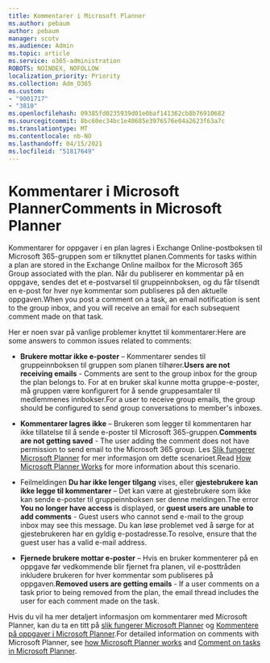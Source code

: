 ```yaml
---
title: Kommentarer i Microsoft Planner
ms.author: pebaum
author: pebaum
manager: scotv
ms.audience: Admin
ms.topic: article
ms.service: o365-administration
ROBOTS: NOINDEX, NOFOLLOW
localization_priority: Priority
ms.collection: Adm_O365
ms.custom:
- "9001717"
- "3810"
ms.openlocfilehash: 09385fd0235939d01e0baf141362cb8b76910682
ms.sourcegitcommit: 8bc60ec34bc1e40685e3976576e04a2623f63a7c
ms.translationtype: MT
ms.contentlocale: nb-NO
ms.lasthandoff: 04/15/2021
ms.locfileid: "51817649"
---
```

# <a name="comments-in-microsoft-planner"></a><span data-ttu-id="fde74-102">Kommentarer i Microsoft Planner</span><span class="sxs-lookup"><span data-stu-id="fde74-102">Comments in Microsoft Planner</span></span>

<span data-ttu-id="fde74-103">Kommentarer for oppgaver i en plan lagres i Exchange Online-postboksen til Microsoft 365-gruppen som er tilknyttet planen.</span><span class="sxs-lookup"><span data-stu-id="fde74-103">Comments for tasks within a plan are stored in the Exchange Online mailbox for the Microsoft 365 Group associated with the plan.</span></span>  <span data-ttu-id="fde74-104">Når du publiserer en kommentar på en oppgave, sendes det et e-postvarsel til gruppeinnboksen, og du får tilsendt en e-post for hver nye kommentar som publiseres på den aktuelle oppgaven.</span><span class="sxs-lookup"><span data-stu-id="fde74-104">When you post a comment on a task, an email notification is sent to the group inbox, and you will receive an email for each subsequent comment made on that task.</span></span>

<span data-ttu-id="fde74-105">Her er noen svar på vanlige problemer knyttet til kommentarer:</span><span class="sxs-lookup"><span data-stu-id="fde74-105">Here are some answers to common issues related to comments:</span></span>

- <span data-ttu-id="fde74-106">**Brukere mottar ikke e-poster** – Kommentarer sendes til gruppeinnboksen til gruppen som planen tilhører.</span><span class="sxs-lookup"><span data-stu-id="fde74-106">**Users are not receiving emails** - Comments are sent to the group inbox for the group the plan belongs to.</span></span> <span data-ttu-id="fde74-107">For at en bruker skal kunne motta gruppe-e-poster, må gruppen være konfigurert for å sende gruppesamtaler til medlemmenes innbokser.</span><span class="sxs-lookup"><span data-stu-id="fde74-107">For a user to receive group emails, the group should be configured to send group conversations to member's inboxes.</span></span>

- <span data-ttu-id="fde74-108">**Kommentarer lagres ikke** – Brukeren som legger til kommentaren har ikke tillatelse til å sende e-poster til Microsoft 365-gruppen.</span><span class="sxs-lookup"><span data-stu-id="fde74-108">**Comments are not getting saved** -  The user adding the comment does not have permission to send email to the Microsoft 365 group.</span></span> <span data-ttu-id="fde74-109">Les [Slik fungerer Microsoft Planner](https://techcommunity.microsoft.com/t5/planner-blog/how-microsoft-planner-works/ba-p/1214736) for mer informasjon om dette scenarioet.</span><span class="sxs-lookup"><span data-stu-id="fde74-109">Read [How Microsoft Planner Works](https://techcommunity.microsoft.com/t5/planner-blog/how-microsoft-planner-works/ba-p/1214736) for more information about this scenario.</span></span>

- <span data-ttu-id="fde74-110">Feilmeldingen **Du har ikke lenger tilgang** vises, eller **gjestebrukere kan ikke legge til kommentarer** – Det kan være at gjestebrukere som ikke kan sende e-poster til gruppeinnboksen ser denne meldingen.</span><span class="sxs-lookup"><span data-stu-id="fde74-110">The error **You no longer have access** is displayed, or **guest users are unable to add comments** - Guest users who cannot send e-mail to the group inbox may see this message.</span></span> <span data-ttu-id="fde74-111">Du kan løse problemet ved å sørge for at gjestebrukeren har en gyldig e-postadresse.</span><span class="sxs-lookup"><span data-stu-id="fde74-111">To resolve, ensure that the guest user has a valid e-mail address.</span></span>

- <span data-ttu-id="fde74-112">**Fjernede brukere mottar e-poster** – Hvis en bruker kommenterer på en oppgave før vedkommende blir fjernet fra planen, vil e-posttråden inkludere brukeren for hver kommentar som publiseres på oppgaven.</span><span class="sxs-lookup"><span data-stu-id="fde74-112">**Removed users are getting emails** -  If a user comments on a task prior to being removed from the plan, the email thread includes the user for each comment made on the task.</span></span>

<span data-ttu-id="fde74-113">Hvis du vil ha mer detaljert informasjon om kommentarer med Microsoft Planner, kan du ta en titt på [slik fungerer Microsoft Planner](https://techcommunity.microsoft.com/t5/planner-blog/how-microsoft-planner-works/ba-p/1214736) og [Kommentere på oppgaver i Microsoft Planner](https://support.microsoft.com/office/fd4aedde-7785-4cd0-96ee-122fbc9140e1).</span><span class="sxs-lookup"><span data-stu-id="fde74-113">For detailed information on comments with Microsoft Planner, see [how Microsoft Planner works](https://techcommunity.microsoft.com/t5/planner-blog/how-microsoft-planner-works/ba-p/1214736) and [Comment on tasks in Microsoft Planner](https://support.microsoft.com/office/fd4aedde-7785-4cd0-96ee-122fbc9140e1).</span></span>

